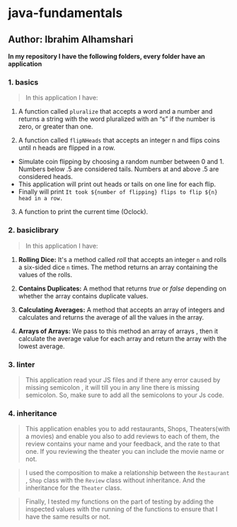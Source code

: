 # java-fundamentals

## Author: Ibrahim Alhamshari


**In my repository I have the following folders, every folder have an application**
### 1. basics

> In this application I have:
1. A function called `pluralize` that accepts a word and a number and returns a string with the word pluralized with an “s” if the number is zero, or greater than one.

2. A function called `flipNHeads` that accepts an integer n and flips coins until n heads are flipped in a row.
- Simulate coin flipping by choosing a random number between 0 and 1. Numbers below .5 are considered tails. Numbers at and above .5 are considered heads.
- This application will print out heads or tails on one line for each flip.
- Finally will print `It took ${number of flipping} flips to flip ${n} head in a row.`

3. A function to print the current time (Oclock).

### 2. basiclibrary

> In this application I have:
1. **Rolling Dice:** It's a  method called *roll* that accepts an integer `n` and rolls a six-sided dice `n` times. The method returns an array containing the values of the rolls.
2. **Contains Duplicates:** A method that returns *true* or *false* depending on whether the array contains duplicate values.
3. **Calculating Averages:**  A method that accepts an array of integers and calculates and returns the average of all the values in the array.

4. **Arrays of Arrays:** We pass to this method an array of arrays , then it calculate the average value for each array and return the array with the lowest average.

### 3. linter
> This application read your JS files and if there any error caused by missing semicolon , it will till you in any line there is missing semicolon. So, make sure to add all the semicolons to your Js code.

### 4. inheritance
> This application enables you to add restaurants, Shops, Theaters(with a movies) and enable you also to add reviews to each of them, the review contains your name and your feedback, and the rate to that one. If you reviewing the theater you can include the movie name or not.

> I used the composition to make a relationship between the `Restaurant` , `Shop` class with the `Review` class without inheritance. And the inheritance for the `Theater` class.

> Finally, I tested my functions on the part of testing by adding the inspected values with the running of the functions to ensure that I have the same results or not.




<!-- paste this command there set `PATH=C:\Program Files\JetBrains\IntelliJ IDEA\bin`
go to the project from Terminal and write `idea64.exe` inside your project -->